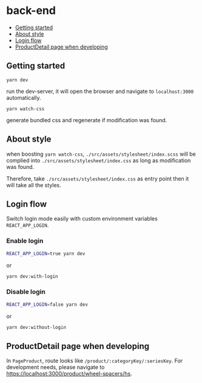 # back-end

* [Getting started](#getting-started)
* [About style](#about-style)
* [Login flow](#login-flow)
* [ProductDetail page when developing](#productdetail-page-when-developing)


## Getting started
```yarn dev```

run the dev-server, it will open the browser and navigate to ```localhost:3000``` automatically.


```yarn watch-css```

generate bundled css and regenerate if modification was found.

## About style
when boosting ```yarn watch-css```, ```./src/assets/stylesheet/index.scss``` will be complied into ```./src/assets/stylesheet/index.css``` as long as modification was found.

Therefore, take ```./src/assets/stylesheet/index.css``` as entry point then it will take all the styles.


## Login flow

Switch login mode easily with custom environment variables ```REACT_APP_LOGIN```.

### Enable login 
```sh
REACT_APP_LOGIN=true yarn dev
```
or 
```sh
yarn dev:with-login
```

### Disable login 
```sh
REACT_APP_LOGIN=false yarn dev
```
or 
```sh
yarn dev:without-login
```

## ProductDetail page when developing

In ```PageProduct```, route looks like ```/product/:categoryKey/:seriesKey```.
For development needs, please navigate to [https://localhost:3000/product/wheel-spacers/hs](https://localhost:3000/product/wheel-spacers/hs).

